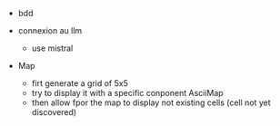 - bdd

- connexion au llm
  - use mistral

- Map
  - firt generate a grid of 5x5
  - try to display it with a specific conponent AsciiMap
  - then allow fpor the map to display not existing cells (cell not yet discovered)